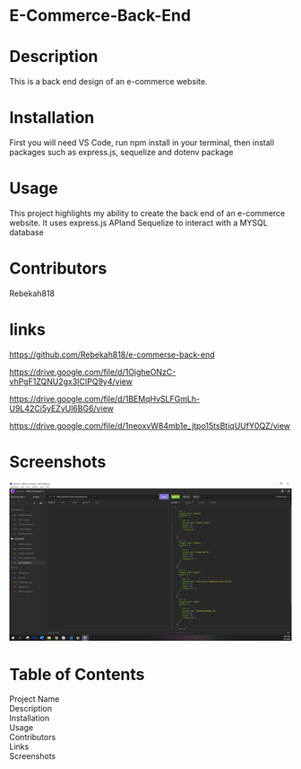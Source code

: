 # E-Commerce-Back-End

# Description
This is a back end design of an e-commerce website. 
# Installation
First you will need VS Code, run npm install in your terminal, then install packages such as express.js, sequelize and dotenv package 
# Usage
This project highlights my ability to create the back end of an e-commerce website. It uses express.js APIand Sequelize to interact with a MYSQL database
# Contributors 
Rebekah818
# links
https://github.com/Rebekah818/e-commerse-back-end

https://drive.google.com/file/d/1OigheONzC-vhPgF1ZQNU2gx3ICIPQ9y4/view

https://drive.google.com/file/d/1BEMqHvSLFGmLh-U9L42Ci5yEZyUl6BG6/view

https://drive.google.com/file/d/1neoxvW84mb1e_jtpo15tsBtiqUUfY0QZ/view

# Screenshots

![ScreenShot](./assets/screenshot1.PNG)

# Table of Contents
Project Name
<br>
Description
<br>
Installation
<br>
Usage
<br>
Contributors
<br>
Links
<br>
Screenshots